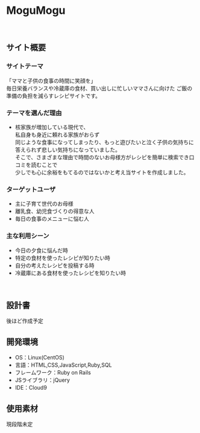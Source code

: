 # MoguMogu
​
## サイト概要
### サイトテーマ
「ママと子供の食事の時間に笑顔を」<br>
毎日栄養バランスや冷蔵庫の食材、買い出しに忙しいママさんに向けた
ご飯の準備の負担を減らすレシピサイトです。
​
### テーマを選んだ理由
- 核家族が増加している現代で、<br>私自身も身近に頼れる家族がおらず<br>同じような食事になってしまったり、もっと遊びたいと泣く子供の気持ちに答えられず悲しい気持ちになっていました。<br>そこで、さまざまな理由で時間のないお母様方がレシピを簡単に検索でき口コミを読むことで<br>
少しでも心に余裕をもてるのではないかと考え当サイトを作成しました。
​
### ターゲットユーザ
- 主に子育て世代のお母様
- 離乳食、幼児食づくりの得意な人
- 毎日の食事のメニューに悩む人
​
### 主な利用シーン
- 今日の夕食に悩んだ時
- 特定の食材を使ったレシピが知りたい時
- 自分の考えたレシピを投稿する時
- 冷蔵庫にある食材を使ったレシピを知りたい時

​
## 設計書
後ほど作成予定
​
## 開発環境
- OS：Linux(CentOS)
- 言語：HTML,CSS,JavaScript,Ruby,SQL
- フレームワーク：Ruby on Rails
- JSライブラリ：jQuery
- IDE：Cloud9
​
## 使用素材
現段階未定